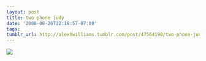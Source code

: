 ```yaml
---
layout: post
title: two phone judy
date: '2008-08-26T22:18:57-07:00'
tags: 
tumblr_url: http://alexhwilliams.tumblr.com/post/47564190/two-phone-judy
---
```

<img src="http://25.media.tumblr.com/EXq6qISREd51kh4nzXGhJRWG_250.jpg"/>
